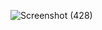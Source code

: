 ![Screenshot (428)](https://user-images.githubusercontent.com/97829483/155926017-2ead7279-c785-454d-a50a-cabbc0689b61.png)
